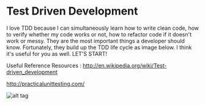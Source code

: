 Test Driven Development
===
I love TDD because I can simultaneously learn how to write clean code, how to verify whether my code works or not, how to refactor code if it doesn't work or messy. They are the most important things a developer should know. Fortunately, they build up the TDD life cycle as image below. I think it's useful for you as well. LET'S START!

Useful Reference Resources :
http://en.wikipedia.org/wiki/Test-driven_development

http://practicalunittesting.com/

![alt tag](http://codeguide.hu//wp-content/uploads/tdd_flow.gif)
